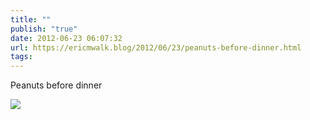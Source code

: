 ```yaml
---
title: ""
publish: "true"
date: 2012-06-23 06:07:32
url: https://ericmwalk.blog/2012/06/23/peanuts-before-dinner.html
tags: 
---
```


Peanuts before dinner

![](https://ericmwalk.blog/uploads/2022/500bfd2229.jpg)